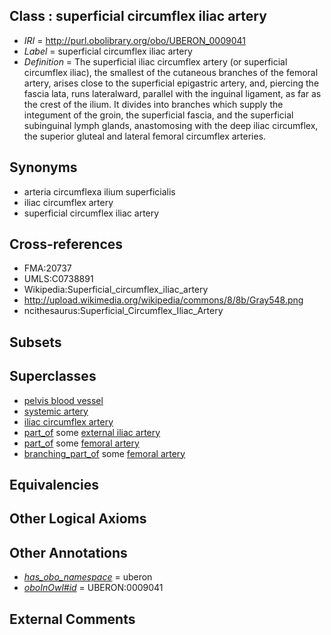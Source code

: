 
## Class : superficial circumflex iliac artery

 * *IRI* = http://purl.obolibrary.org/obo/UBERON_0009041
 * *Label* = superficial circumflex iliac artery
 * *Definition* = The superficial iliac circumflex artery (or superficial circumflex iliac), the smallest of the cutaneous branches of the femoral artery, arises close to the superficial epigastric artery, and, piercing the fascia lata, runs lateralward, parallel with the inguinal ligament, as far as the crest of the ilium. It divides into branches which supply the integument of the groin, the superficial fascia, and the superficial subinguinal lymph glands, anastomosing with the deep iliac circumflex, the superior gluteal and lateral femoral circumflex arteries.

## Synonyms

 * arteria circumflexa ilium superficialis
 * iliac circumflex artery
 * superficial circumflex iliac artery

## Cross-references

 * FMA:20737
 * UMLS:C0738891
 * Wikipedia:Superficial_circumflex_iliac_artery
 * http://upload.wikimedia.org/wikipedia/commons/8/8b/Gray548.png
 * ncithesaurus:Superficial_Circumflex_Iliac_Artery

## Subsets


## Superclasses

 * [pelvis blood vessel](../../UBERON/20/UBERON_0003520.md)
 * [systemic artery](../../UBERON/73/UBERON_0004573.md)
 * [iliac circumflex artery](../../UBERON/26/UBERON_0009026.md)
 * [part_of](../../BFO/50/BFO_0000050.md) some [external iliac artery](../../UBERON/08/UBERON_0001308.md)
 * [part_of](../../BFO/50/BFO_0000050.md) some [femoral artery](../../UBERON/60/UBERON_0002060.md)
 * [branching_part_of](../../RO/80/RO_0002380.md) some [femoral artery](../../UBERON/60/UBERON_0002060.md)

## Equivalencies


## Other Logical Axioms


## Other Annotations

 * *[has_obo_namespace](../../ce/oboInOwl#hasOBONamespace.md)* = uberon
 * *[oboInOwl#id](../../id/oboInOwl#id.md)* = UBERON:0009041

## External Comments

